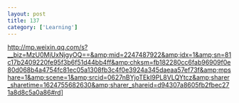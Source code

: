 ```yaml
---
layout: post
title: 137
category: ['Learning']
---
```


http://mp.weixin.qq.com/s?__biz=MzU0MjUxNjgyOQ==&amp;mid=2247487922&amp;idx=1&amp;sn=81c17b2409220fe95f3b6f51d44bb4ff&amp;chksm=fb182280cc6fab96909f0e80d068b4a4754fc81ec05a1308fb3c4f0e3924a345daeaa57ef73f&amp;mpshare=1&amp;scene=1&amp;srcid=0627nBYjoTEkI9PL8VLQYtcz&amp;sharer_sharetime=1624755682630&amp;sharer_shareid=d94307a8605fb2fbec271a8d8c5a0a86#rd]


